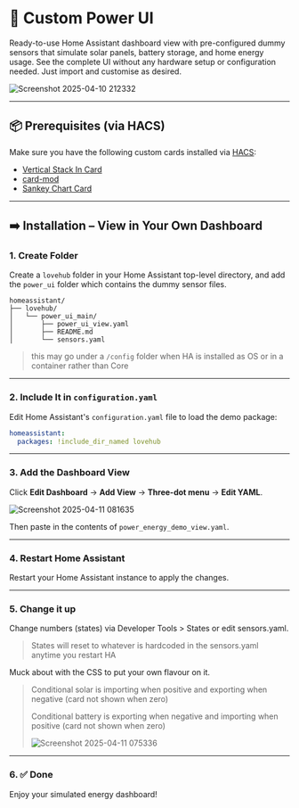 # 🔋 Custom Power UI

Ready-to-use Home Assistant dashboard view with pre-configured dummy sensors that simulate solar panels, battery storage, and home energy usage. See the complete UI without any hardware setup or configuration needed. Just import and customise as desired.

![Screenshot 2025-04-10 212332](https://github.com/user-attachments/assets/9119bb13-e3f8-4e92-8ea9-e6c0e37d06a3)

---

## 📦 Prerequisites (via HACS)

Make sure you have the following custom cards installed via [HACS](https://hacs.xyz/):

- [Vertical Stack In Card](https://github.com/ofekashery/vertical-stack-in-card)
- [card-mod](https://github.com/thomasloven/lovelace-card-mod)
- [Sankey Chart Card](https://github.com/MindFreeze/ha-sankey-chart)

---

## ➡️ Installation – View in Your Own Dashboard

### 1. Create Folder

Create a `lovehub` folder in your Home Assistant top-level directory, and add the `power_ui` folder which contains the dummy sensor files.

```plaintext
homeassistant/
├── lovehub/
│   └── power_ui_main/
│       ├── power_ui_view.yaml
│       ├── README.md
│       └── sensors.yaml
```

> this may go under a `/config` folder when HA is installed as OS or in a container rather than Core

---

### 2. Include It in `configuration.yaml`

Edit Home Assistant's `configuration.yaml` file to load the demo package:

```yaml
homeassistant:
  packages: !include_dir_named lovehub
```

---

### 3. Add the Dashboard View

Click **Edit Dashboard** → **Add View** → **Three-dot menu** → **Edit YAML**.

![Screenshot 2025-04-11 081635](https://github.com/user-attachments/assets/c47affa5-5d6b-4c62-b452-412fe195b1f8)

Then paste in the contents of `power_energy_demo_view.yaml`.

---

### 4. Restart Home Assistant

Restart your Home Assistant instance to apply the changes.

---

### 5. Change it up

Change numbers (states) via Developer Tools > States or edit sensors.yaml.

> States will reset to whatever is hardcoded in the sensors.yaml anytime you restart HA

Muck about with the CSS to put your own flavour on it.

> Conditional solar is importing when positive and exporting when negative (card not shown when zero)
>
> Conditional battery is exporting when negative and importing when positive (card not shown when zero)
>
> ![Screenshot 2025-04-11 075336](https://github.com/user-attachments/assets/8f4b97fb-cbcb-4e5d-accf-7843d7519dcf)

---

### 6. ✅ Done

Enjoy your simulated energy dashboard!
